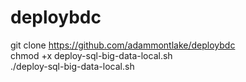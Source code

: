 # deploybdc

git clone https://github.com/adammontlake/deploybdc </br>
chmod +x deploy-sql-big-data-local.sh </br>
./deploy-sql-big-data-local.sh
